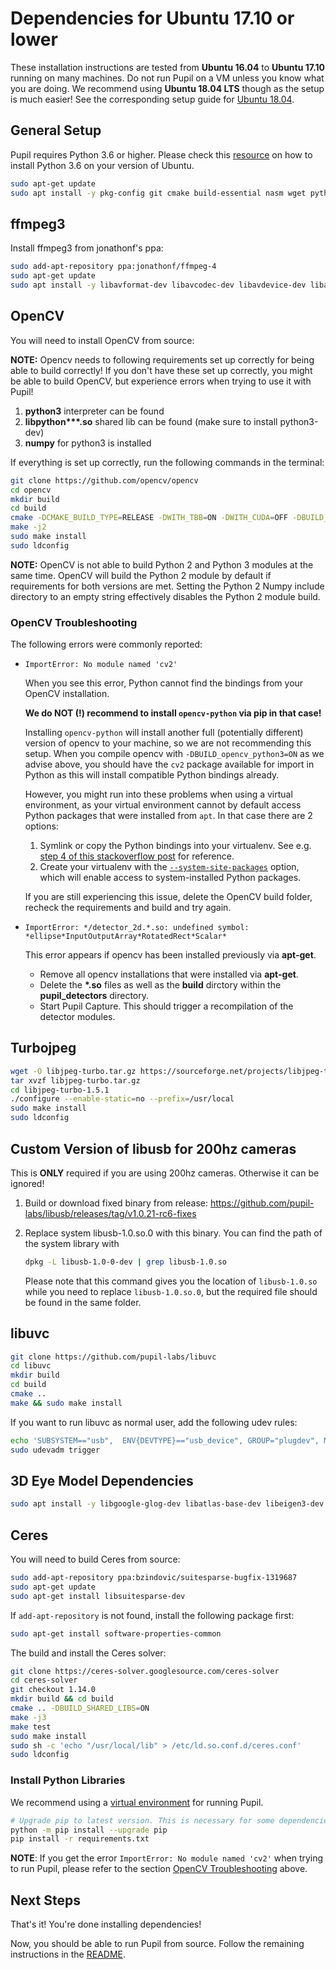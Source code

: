 # Dependencies for Ubuntu 17.10 or lower

These installation instructions are tested from **Ubuntu 16.04** to **Ubuntu 17.10** running on many machines. Do not run Pupil on a VM unless you know what you are doing. We recommend using **Ubuntu 18.04 LTS** though as the setup is much easier! See the corresponding setup guide for [Ubuntu 18.04](./dependencies-ubuntu18.md).


## General Setup

Pupil requires Python 3.6 or higher. Please check this [resource](https://askubuntu.com/questions/865554/how-do-i-install-python-3-6-using-apt-get) on how to install Python 3.6 on your version of Ubuntu.

```sh
sudo apt-get update
sudo apt install -y pkg-config git cmake build-essential nasm wget python3-setuptools libusb-1.0-0-dev  python3-dev python3-pip python3-numpy python3-scipy libglew-dev libtbb-dev
```

## ffmpeg3

Install ffmpeg3 from jonathonf's ppa:

```sh
sudo add-apt-repository ppa:jonathonf/ffmpeg-4
sudo apt-get update
sudo apt install -y libavformat-dev libavcodec-dev libavdevice-dev libavutil-dev libswscale-dev libavresample-dev ffmpeg libav-tools x264 x265 libportaudio2 portaudio19-dev
```

## OpenCV

You will need to install OpenCV from source:

**NOTE:** Opencv needs to following requirements set up correctly for being able to build correctly! If you don't have these set up correctly, you might be able to build OpenCV, but experience errors when trying to use it with Pupil!
1. **python3** interpreter can be found
2. __libpython***.so__ shared lib can be found (make sure to install python3-dev)
3. **numpy** for python3 is installed

If everything is set up correctly, run the following commands in the terminal:

```sh
git clone https://github.com/opencv/opencv
cd opencv
mkdir build
cd build
cmake -DCMAKE_BUILD_TYPE=RELEASE -DWITH_TBB=ON -DWITH_CUDA=OFF -DBUILD_opencv_python2=OFF -DBUILD_opencv_python3=ON ..
make -j2
sudo make install
sudo ldconfig
```

**NOTE:** OpenCV is not able to build Python 2 and Python 3 modules at the same time. OpenCV will build the Python 2 module by default if requirements for both versions are met. Setting the Python 2 Numpy include directory to an empty string effectively disables the Python 2 module build.

### OpenCV Troubleshooting

The following errors were commonly reported:

* `ImportError: No module named 'cv2'`

  When you see this error, Python cannot find the bindings from your OpenCV installation.
  
  **We do NOT (!) recommend to install `opencv-python` via pip in that case!** 
  
  Installing `opencv-python` will install another full (potentially different) version of opencv to your machine, so we are not recommending this setup.
  When you compile opencv with `-DBUILD_opencv_python3=ON` as we advise above, you should have the `cv2` package available for import in Python as this will install compatible Python bindings already.

  However, you might run into these problems when using a virtual environment, as your virtual environment cannot by default access Python packages that were installed from `apt`.
  In that case there are 2 options:
  
  1. Symlink or copy the Python bindings into your virtualenv. See e.g. [step 4 of this stackoverflow post](https://stackoverflow.com/a/37190408) for reference.
  2. Create your virtualenv with the [`--system-site-packages`](https://virtualenv.pypa.io/en/latest/userguide/#the-system-site-packages-option) option, which will enable access to system-installed Python packages.

  If you are still experiencing this issue, delete the OpenCV build folder, recheck the requirements and build and try again.


* `ImportError: */detector_2d.*.so: undefined symbol: *ellipse*InputOutputArray*RotatedRect*Scalar*`
  
  This error appears if opencv has been installed previously via **apt-get**.
  * Remove all opencv installations that were installed via **apt-get**.
  * Delete the __*.so__ files as well as the **build** dirctory within the **pupil_detectors** directory.
  * Start Pupil Capture. This should trigger a recompilation of the detector modules.


## Turbojpeg

```sh
wget -O libjpeg-turbo.tar.gz https://sourceforge.net/projects/libjpeg-turbo/files/1.5.1/libjpeg-turbo-1.5.1.tar.gz/download
tar xvzf libjpeg-turbo.tar.gz
cd libjpeg-turbo-1.5.1
./configure --enable-static=no --prefix=/usr/local
sudo make install
sudo ldconfig
```

## Custom Version of libusb for 200hz cameras

This is **ONLY** required if you are using 200hz cameras. Otherwise it can be ignored!

1. Build or download fixed binary from release: https://github.com/pupil-labs/libusb/releases/tag/v1.0.21-rc6-fixes
1. Replace system libusb-1.0.so.0 with this binary. You can find the path of the system library with

    ```sh
    dpkg -L libusb-1.0-0-dev | grep libusb-1.0.so
    ```

    Please note that this command gives you the location of `libusb-1.0.so` while you need to replace `libusb-1.0.so.0`, but the required file should be found in the same folder.


## libuvc
```sh
git clone https://github.com/pupil-labs/libuvc
cd libuvc
mkdir build
cd build
cmake ..
make && sudo make install
```

If you want to run libuvc as normal user, add the following udev rules:
```sh
echo 'SUBSYSTEM=="usb",  ENV{DEVTYPE}=="usb_device", GROUP="plugdev", MODE="0664"' | sudo tee /etc/udev/rules.d/10-libuvc.rules > /dev/null
sudo udevadm trigger
```

## 3D Eye Model Dependencies
```sh
sudo apt install -y libgoogle-glog-dev libatlas-base-dev libeigen3-dev
```

## Ceres

You will need to build Ceres from source:
```sh
sudo add-apt-repository ppa:bzindovic/suitesparse-bugfix-1319687
sudo apt-get update
sudo apt-get install libsuitesparse-dev
```

If `add-apt-repository` is not found, install the following package first:
```sh
sudo apt-get install software-properties-common
```

The build and install the Ceres solver:
```sh
git clone https://ceres-solver.googlesource.com/ceres-solver
cd ceres-solver
git checkout 1.14.0
mkdir build && cd build
cmake .. -DBUILD_SHARED_LIBS=ON
make -j3
make test
sudo make install
sudo sh -c 'echo "/usr/local/lib" > /etc/ld.so.conf.d/ceres.conf'
sudo ldconfig
```

### Install Python Libraries

We recommend using a [virtual environment](https://docs.python.org/3/tutorial/venv.html) for running Pupil.

```sh
# Upgrade pip to latest version. This is necessary for some dependencies.
python -m pip install --upgrade pip
pip install -r requirements.txt
```

**NOTE**: If you get the error `ImportError: No module named 'cv2'` when trying to run Pupil, please refer to the section [OpenCV Troubleshooting](#opencv-troubleshooting) above.

## Next Steps

That's it! You're done installing dependencies!

Now, you should be able to run Pupil from source. Follow the remaining instructions in the [README](../README.md).
